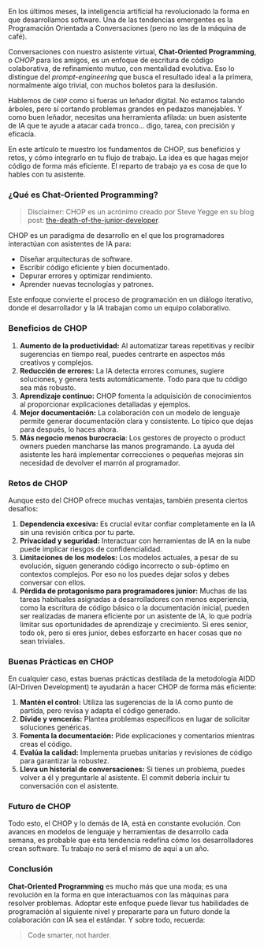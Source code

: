 En los últimos meses, la inteligencia artificial ha revolucionado la forma en que desarrollamos software. Una de las tendencias emergentes es la Programación Orientada a Conversaciones (pero no las de la máquina de café).

Conversaciones con nuestro asistente virtual, **Chat-Oriented Programming**, o *CHOP* para los amigos, es un enfoque de escritura de código colaborativa, de refinamiento mutuo, con mentalidad evolutiva. Eso lo distingue del _prompt-engineering_ que busca el resultado ideal a la primera, normalmente algo trivial, con muchos boletos para la desilusión.

Hablemos de `CHOP` como si fueras un leñador digital. No estamos talando árboles, pero sí cortando problemas grandes en pedazos manejables. Y como buen leñador, necesitas una herramienta afilada: un buen asistente de IA que te ayude a atacar cada tronco… digo, tarea, con precisión y eficacia. 

En este artículo te muestro los fundamentos de CHOP, sus beneficios y retos, y cómo integrarlo en tu flujo de trabajo. La idea es que hagas mejor código de forma más eficiente. El reparto de trabajo ya es cosa de que lo hables con tu asistente.

### ¿Qué es Chat-Oriented Programming?

> Disclaimer: CHOP es un acrónimo creado por Steve Yegge en su blog post:  [the-death-of-the-junior-developer](https://sourcegraph.com/blog/the-death-of-the-junior-developer).

CHOP es un paradigma de desarrollo en el que los programadores interactúan con asistentes de IA para:

- Diseñar arquitecturas de software.
- Escribir código eficiente y bien documentado.
- Depurar errores y optimizar rendimiento.
- Aprender nuevas tecnologías y patrones.

Este enfoque convierte el proceso de programación en un diálogo iterativo, donde el desarrollador y la IA trabajan como un equipo colaborativo.

### Beneficios de CHOP

1. **Aumento de la productividad:** Al automatizar tareas repetitivas y recibir sugerencias en tiempo real, puedes centrarte en aspectos más creativos y complejos.
2. **Reducción de errores:** La IA detecta errores comunes, sugiere soluciones, y genera tests automáticamente. Todo para que tu código sea más robusto.
3. **Aprendizaje continuo:** CHOP fomenta la adquisición de conocimientos al proporcionar explicaciones detalladas y ejemplos.
4. **Mejor documentación:** La colaboración con un modelo de lenguaje permite generar documentación clara y consistente. Lo típico que dejas para después, lo haces ahora.
5. **Más negocio menos burocracia**: Los gestores de proyecto o product owners pueden mancharse las manos programando. La ayuda del asistente les hará implementar correcciones o pequeñas  mejoras sin necesidad de devolver el marrón al programador.

### Retos de CHOP

Aunque esto del CHOP ofrece muchas ventajas, también presenta ciertos desafíos:

1. **Dependencia excesiva:** Es crucial evitar confiar completamente en la IA sin una revisión crítica por tu parte.
2. **Privacidad y seguridad:** Interactuar con herramientas de IA en la nube puede implicar riesgos de confidencialidad.
3. **Limitaciones de los modelos:** Los modelos actuales, a pesar de su evolución, siguen generando código incorrecto o sub-óptimo en contextos complejos. Por eso no los puedes dejar solos y debes conversar con ellos.
4. **Pérdida de protagonismo para programadores junior:** Muchas de las tareas habituales asignadas a desarrolladores con menos experiencia, como la escritura de código básico o la documentación inicial, pueden ser realizadas de manera eficiente por un asistente de IA, lo que podría limitar sus oportunidades de aprendizaje y crecimiento. Si eres senior, todo ok, pero si eres junior, debes esforzarte en hacer cosas que no sean triviales.

### Buenas Prácticas en CHOP

En cualquier caso, estas buenas prácticas destilada de la metodología AIDD (AI-Driven Development) te ayudarán a hacer CHOP de forma más eficiente:

1. **Mantén el control:** Utiliza las sugerencias de la IA como punto de partida, pero revisa y adapta el código generado.
2. **Divide y vencerás:** Plantea problemas específicos en lugar de solicitar soluciones genéricas.
3. **Fomenta la documentación:** Pide explicaciones y comentarios mientras creas el código.
4. **Evalúa la calidad:** Implementa pruebas unitarias y revisiones de código para garantizar la robustez.
5. **Lleva un historial de conversaciones:** Si tienes un problema, puedes volver a él y preguntarle al asistente. El commit debería incluir tu conversación con el asistente.

### Futuro de CHOP

Todo esto, el CHOP y lo demás de IA, está en constante evolución. Con avances en modelos de lenguaje y herramientas de desarrollo cada semana, es probable que esta tendencia redefina cómo los desarrolladores crean software. Tu trabajo no será el mismo de aquí a un año.

### Conclusión

**Chat-Oriented Programming** es mucho más que una moda; es una revolución en la forma en que interactuamos con las máquinas para resolver problemas. Adoptar este enfoque puede llevar tus habilidades de programación al siguiente nivel y prepararte para un futuro donde la colaboración con IA sea el estándar. Y sobre todo, recuerda:

> Code smarter, not harder.


